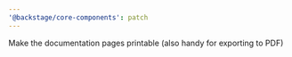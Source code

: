 ```yaml
---
'@backstage/core-components': patch
---
```


Make the documentation pages printable (also handy for exporting to PDF)
